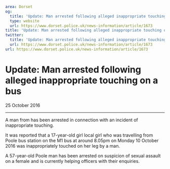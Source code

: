 ```yaml
area: Dorset
og:
  title: 'Update: Man arrested following alleged inappropriate touching on a bus'
  type: website
  url: https://www.dorset.police.uk/news-information/article/1673
title: 'Update: Man arrested following alleged inappropriate touching on a bus |'
twitter:
  title: 'Update: Man arrested following alleged inappropriate touching on a bus'
  url: https://www.dorset.police.uk/news-information/article/1673
url: https://www.dorset.police.uk/news-information/article/1673
```

# Update: Man arrested following alleged inappropriate touching on a bus

25 October 2016

* * *

A man from has been arrested in connection with an incident of inappropriate touching.

It was reported that a 17-year-old girl local girl who was travelling from Poole bus station on the M1 bus at around 8.05pm on Monday 10 October 2016 was inappropriately touched on her leg by a man.

A 57-year-old Poole man has been arrested on suspicion of sexual assault on a female and is currently helping officers with their enquiries.
